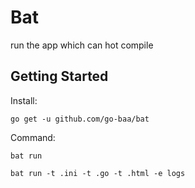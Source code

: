 # Bat

run the app which can hot compile


## Getting Started


Install:

```
go get -u github.com/go-baa/bat
```

Command:

```
bat run
```

```
bat run -t .ini -t .go -t .html -e logs
```
